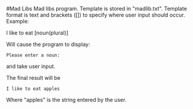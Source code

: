 #Mad Libs
Mad libs program. Template is stored in "madlib.txt". Template format is text and brackets ([]) to specify where user input should occur.
Example:

I like to eat [noun(plural)]

Will cause the program to display:

	Please enter a noun: 

and take user input.

The final result will be

	I like to eat apples

Where "apples" is the string entered by the user.
